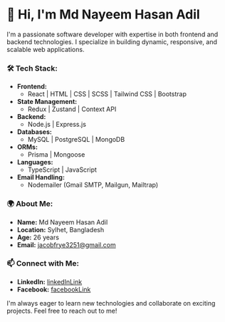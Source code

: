# 👋 Hi, I'm Md Nayeem Hasan Adil

I'm a passionate software developer with expertise in both frontend and backend technologies. I specialize in building dynamic, responsive, and scalable web applications.

### 🛠️ **Tech Stack:**

- **Frontend:**
  - React | HTML | CSS | SCSS | Tailwind CSS | Bootstrap
- **State Management:**
  - Redux | Zustand | Context API
- **Backend:**
  - Node.js | Express.js
- **Databases:**
  - MySQL | PostgreSQL | MongoDB
- **ORMs:**
  - Prisma | Mongoose
- **Languages:**
  - TypeScript | JavaScript
- **Email Handling:**
  - Nodemailer (Gmail SMTP, Mailgun, Mailtrap)

### 🌍 **About Me:**

- **Name:** Md Nayeem Hasan Adil
- **Location:** Sylhet, Bangladesh
- **Age:** 26 years
- **Email:** [jacobfrye3251@gmail.com](mailto:jacobfrye3251@gmail.com)

### 📫 **Connect with Me:**

- **LinkedIn:** [linkedInLink](linkedInLink)
- **Facebook:** [facebookLink](facebookLink)

I'm always eager to learn new technologies and collaborate on exciting projects. Feel free to reach out to me!
